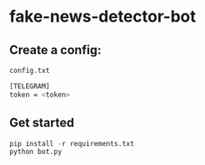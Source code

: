 # fake-news-detector-bot

## Create a config:
``config.txt``
```bash
[TELEGRAM]
token = <token>
```
## Get started
```python
pip install -r requirements.txt
python bot.py
```